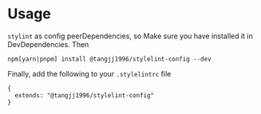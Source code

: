 # Usage

`stylint` as config peerDependencies, so Make sure you have installed it in DevDependencies. Then

```
npm[yarn|pnpm] install @tangjj1996/stylelint-config --dev
```

Finally, add the following to your `.stylelintrc` file

```
{
  extends: "@tangjj1996/stylelint-config"
}
```
